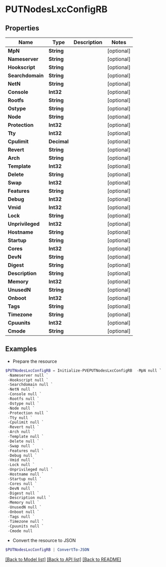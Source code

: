# PUTNodesLxcConfigRB
## Properties

Name | Type | Description | Notes
------------ | ------------- | ------------- | -------------
**MpN** | **String** |  | [optional] 
**Nameserver** | **String** |  | [optional] 
**Hookscript** | **String** |  | [optional] 
**Searchdomain** | **String** |  | [optional] 
**NetN** | **String** |  | [optional] 
**Console** | **Int32** |  | [optional] 
**Rootfs** | **String** |  | [optional] 
**Ostype** | **String** |  | [optional] 
**Node** | **String** |  | [optional] 
**Protection** | **Int32** |  | [optional] 
**Tty** | **Int32** |  | [optional] 
**Cpulimit** | **Decimal** |  | [optional] 
**Revert** | **String** |  | [optional] 
**Arch** | **String** |  | [optional] 
**Template** | **Int32** |  | [optional] 
**Delete** | **String** |  | [optional] 
**Swap** | **Int32** |  | [optional] 
**Features** | **String** |  | [optional] 
**Debug** | **Int32** |  | [optional] 
**Vmid** | **Int32** |  | [optional] 
**Lock** | **String** |  | [optional] 
**Unprivileged** | **Int32** |  | [optional] 
**Hostname** | **String** |  | [optional] 
**Startup** | **String** |  | [optional] 
**Cores** | **Int32** |  | [optional] 
**DevN** | **String** |  | [optional] 
**Digest** | **String** |  | [optional] 
**Description** | **String** |  | [optional] 
**Memory** | **Int32** |  | [optional] 
**UnusedN** | **String** |  | [optional] 
**Onboot** | **Int32** |  | [optional] 
**Tags** | **String** |  | [optional] 
**Timezone** | **String** |  | [optional] 
**Cpuunits** | **Int32** |  | [optional] 
**Cmode** | **String** |  | [optional] 

## Examples

- Prepare the resource
```powershell
$PUTNodesLxcConfigRB = Initialize-PVEPUTNodesLxcConfigRB  -MpN null `
 -Nameserver null `
 -Hookscript null `
 -Searchdomain null `
 -NetN null `
 -Console null `
 -Rootfs null `
 -Ostype null `
 -Node null `
 -Protection null `
 -Tty null `
 -Cpulimit null `
 -Revert null `
 -Arch null `
 -Template null `
 -Delete null `
 -Swap null `
 -Features null `
 -Debug null `
 -Vmid null `
 -Lock null `
 -Unprivileged null `
 -Hostname null `
 -Startup null `
 -Cores null `
 -DevN null `
 -Digest null `
 -Description null `
 -Memory null `
 -UnusedN null `
 -Onboot null `
 -Tags null `
 -Timezone null `
 -Cpuunits null `
 -Cmode null
```

- Convert the resource to JSON
```powershell
$PUTNodesLxcConfigRB | ConvertTo-JSON
```

[[Back to Model list]](../README.md#documentation-for-models) [[Back to API list]](../README.md#documentation-for-api-endpoints) [[Back to README]](../README.md)

